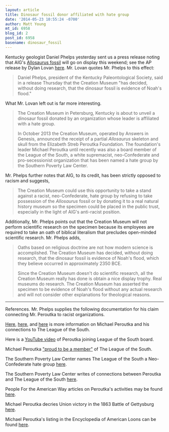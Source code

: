 ```yaml
---
layout: article
title: Dinosaur fossil donor affiliated with hate group
date: '2014-05-23 10:55:24 -0700'
author: Matt Young
mt_id: 6958
blog_id: 2
post_id: 6958
basename: dinosaur_fossil
---
```

Kentucky geologist Daniel Phelps yesterday sent us a press release noting that AIG's [Allosaurus fossil](http://pandasthumb.org/archives/2013/10/creation-museum-1.html) will go on display this weekend; see the AP release by Dylan Lovan [here](http://bigstory.ap.org/article/dino-skeleton-go-display-creation-museum). Mr. Lovan quotes Mr. Phelps to this effect:

>  Daniel Phelps, president of the Kentucky Paleontological Society, said in a release Thursday that the Creation Museum "has decided, without doing research, that the dinosaur fossil is evidence of Noah's flood."

What Mr. Lovan left out is far more interesting.

>  The Creation Museum in Petersburg, Kentucky is about to unveil a dinosaur fossil donated by an organization whose leader is affiliated with a hate group.
> 
> In October 2013 the Creation Museum, operated by Answers in Genesis, announced the receipt of a partial _Allosaurus_ skeleton and skull from the Elizabeth Streb Peroutka Foundation. The foundation's leader Michael Peroutka until recently was also a board member of the League of the South, a white supremacist, neo-Confederate and pro-secessionist organization that has been named a hate group by the Southern Poverty Law Center. 

Mr. Phelps further notes that AIG, to its credit, has been strictly opposed to racism and suggests, 

> The Creation Museum could use this opportunity to take a stand against a racist, neo-Confederate, hate group by refusing to take possession of the _Allosaurus_ fossil or by donating it to a real natural history museum so the specimen could be placed in the public trust, especially in the light of AIG's anti-racist position.

Additionally, Mr. Phelps points out that the Creation Museum will not perform scientific research on the specimen because its employees are required to take an oath of biblical literalism that precludes open-minded scientific research. Mr. Phelps adds,

>  Oaths based on religious doctrine are not how modern science is accomplished. The Creation Museum has decided, without doing research, that the dinosaur fossil is evidence of Noah's flood, which they believe occurred in approximately 2350 BCE. 
> 
> Since the Creation Museum doesn't do scientific research, all the Creation Museum really has done is obtain a nice display trophy. Real museums do research.  The Creation Museum has asserted the specimen to be evidence of Noah's flood without any actual research and will not consider other explanations for theological reasons.

------

References. Mr. Phelps supplies the following documentation for his claim connecting Mr. Peroutka to racist organizations.

[Here]( http://www.patheos.com/blogs/warrenthrockmorton/2013/07/15/michael-peroutka-pledges-resources-of-institute-on-the-constitution-to-league-of-the-south/ ), [here]( http://www.dailykos.com/story/2014/03/23/1286860/-RINO-Says-His-Dino-Proves-Noah-s-Flood-Wha-Wha-What ), and [here]( http://www.independentpoliticalreport.com/2013/06/michael-peroutka-appointed-to-the-league-of-the-south-board-of-directors/ ) is more information on Michael Peroutka and his connections to The League of the South.

Here is a [YouTube video]( http://www.youtube.com/watch?v=vze4fPPkgxY&amp;feature=youtube_gdata_player ) of Peroutka joining League of the South board.

Michael Peroutka ["proud to be a member"]( http://archive.theamericanview.com/index.php?id=80) of The League of the South.

The Southern Poverty Law Center names The League of the South a Neo-Confederate hate group 
[ here](http://www.splcenter.org/get-informed/intelligence-files/groups/league-of-the-south).

The Southern Poverty Law Center writes of connections between Peroutka and The League of the South [here](http://www.splcenter.org/blog/2013/09/18/american-heritage-group-pushes-radical-theocratic-class-on-constitution/).

People For the American Way articles on Peroutka's activities may be found [here](http://www.rightwingwatch.org/category/people/michael-peroutka).

Michael Peroutka decries Union victory in the 1863 Battle of Gettysburg [here](http://archive.theamericanview.com/index.php?id=270).

Michael Peroutka's listing in the Encyclopedia of American Loons can be found 
[here](http://americanloons.blogspot.com/2014/05/1022-michael-peroutka.html).
